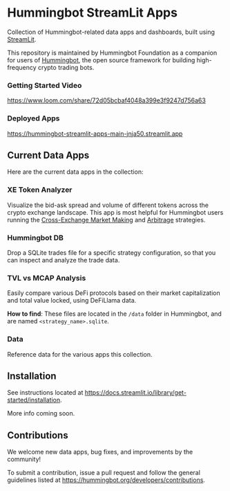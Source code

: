 # Hummingbot StreamLit Apps

Collection of Hummingbot-related data apps and dashboards, built using [StreamLit](https://streamlit.io/).

This repository is maintained by Hummingbot Foundation as a companion for users of [Hummingbot](https://github.com/hummingbot/hummingbot), the open source framework for building high-frequency crypto trading bots.

### Getting Started Video

https://www.loom.com/share/72d05bcbaf4048a399e3f9247d756a63

### Deployed Apps

https://hummingbot-streamlit-apps-main-jnja50.streamlit.app

## Current Data Apps

Here are the current data apps in the collection:

### XE Token Analyzer

Visualize the bid-ask spread and volume of different tokens across the crypto exchange landscape. This app is most helpful for Hummingbot users running the [Cross-Exchange Market Making](https://hummingbot.org/strategies/cross-exchange-market-making/) and [Arbitrage](https://hummingbot.org/strategies/arbitrage/) strategies.

### Hummingbot DB

Drop a SQLite trades file for a specific strategy configuration, so that you can inspect and analyze the trade data.

### TVL vs MCAP Analysis

Easily compare various DeFi protocols based on their market capitalization and total value locked, using DeFiLlama data.

**How to find**: These files are located in the `/data` folder in Hummingbot, and are named `<strategy_name>.sqlite`.

### Data

Reference data for the various apps this collection.

## Installation

See instructions located at https://docs.streamlit.io/library/get-started/installation.

More info coming soon.

## Contributions

We welcome new data apps, bug fixes, and improvements by the community!

To submit a contribution, issue a pull request and follow the general guidelines listed at https://hummingbot.org/developers/contributions.
